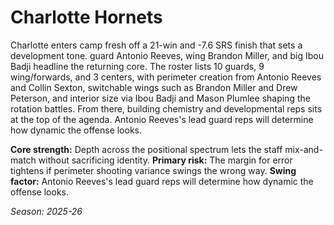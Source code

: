 # Charlotte Hornets

Charlotte enters camp fresh off a 21-win and -7.6 SRS finish that sets a development tone. guard Antonio Reeves, wing Brandon Miller, and big Ibou Badji headline the returning core.
The roster lists 10 guards, 9 wing/forwards, and 3 centers, with perimeter creation from Antonio Reeves and Collin Sexton, switchable wings such as Brandon Miller and Drew Peterson, and interior size via Ibou Badji and Mason Plumlee shaping the rotation battles.
From there, building chemistry and developmental reps sits at the top of the agenda. Antonio Reeves's lead guard reps will determine how dynamic the offense looks.

**Core strength:** Depth across the positional spectrum lets the staff mix-and-match without sacrificing identity.
**Primary risk:** The margin for error tightens if perimeter shooting variance swings the wrong way.
**Swing factor:** Antonio Reeves's lead guard reps will determine how dynamic the offense looks.

_Season: 2025-26_
